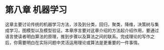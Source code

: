 # 第八章 机器学习
这章主要讨论传统的机器学习方法，涉及到分类，回归，聚类，降维，决策树与集成学习，图模型以及模型验证。本章序言要对这章介绍的方法起介绍作用，要通过语言使读者明白算法的原理，推到步骤以及算法之间的联系。完成理论的写作之后，你需要明白在实际问题中灵活运用理论或算法是更重要的一件事情。      


